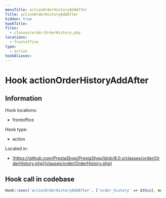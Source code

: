 ```yaml
---
menuTitle: actionOrderHistoryAddAfter
Title: actionOrderHistoryAddAfter
hidden: true
hookTitle: 
files:
  - classes/order/OrderHistory.php
locations:
  - frontoffice
type:
  - action
hookAliases:
---
```


# Hook actionOrderHistoryAddAfter

## Information

Hook locations: 
  - frontoffice

Hook type: 
  - action

Located in: 
  - [https://github.com/PrestaShop/PrestaShop/blob/8.0.x/classes/order/OrderHistory.php](classes/order/OrderHistory.php)

## Hook call in codebase

```php
Hook::exec('actionOrderHistoryAddAfter', ['order_history' => $this], null, false, true, false, $order->id_shop)
```